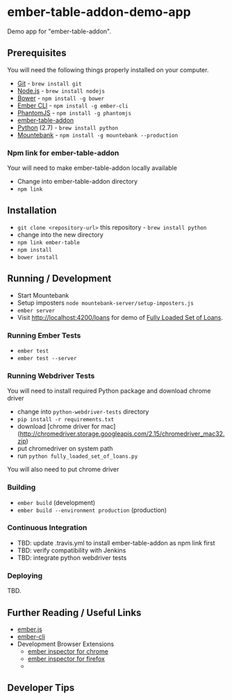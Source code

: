 # ember-table-addon-demo-app

Demo app for "ember-table-addon".

## Prerequisites

You will need the following things properly installed on your computer.

* [Git](http://git-scm.com/) - `brew install git`
* [Node.js](http://nodejs.org/) - `brew install nodejs`
* [Bower](http://bower.io/) - `npm install -g bower`
* [Ember CLI](http://www.ember-cli.com/) - `npm install -g ember-cli`
* [PhantomJS](http://phantomjs.org/) - `npm install -g phantomjs`
* [ember-table-addon](https://github.com/hedgeserv/ember-table-addon)
* [Python](https://www.python.org/) (2.7) - `brew install python`
* [Mountebank](http://www.mbtest.org/) - `npm install -g mountebank --production`

### Npm link for ember-table-addon

Your will need to make ember-table-addon locally available

* Change into ember-table-addon directory
* `npm link`

## Installation
* `git clone <repository-url>` this repository - `brew install python`
* change into the new directory
* `npm link ember-table`
* `npm install`
* `bower install`

## Running / Development

* Start Mountebank
* Setup imposters `node mountebank-server/setup-imposters.js `
* `ember server`
* Visit [http://localhost:4200/loans](http://localhost:4200/loans) for demo of [Fully Loaded Set of Loans](https://github.com/hedgeserv/ember-table-addon-demo-app/wiki/Fully-Loaded-Set-of-Loans).


### Running Ember Tests

* `ember test`
* `ember test --server`

### Running Webdriver Tests

You will need to install required Python package and download chrome driver

* change into `python-webdriver-tests` directory
* `pip install -r requirements.txt`
* download [chrome driver for mac] (http://chromedriver.storage.googleapis.com/2.15/chromedriver_mac32.zip)
* put chromedriver on system path
* run `python fully_loaded_set_of_loans.py`

You will also need to put chrome driver  

### Building

* `ember build` (development)
* `ember build --environment production` (production)

### Continuous Integration

* TBD: update .travis.yml to install ember-table-addon as npm link first
* TBD: verify compatibility with Jenkins 
* TBD: integrate python webdriver tests

### Deploying

TBD.

## Further Reading / Useful Links

* [ember.js](http://emberjs.com/)
* [ember-cli](http://www.ember-cli.com/)
* Development Browser Extensions
  * [ember inspector for chrome](https://chrome.google.com/webstore/detail/ember-inspector/bmdblncegkenkacieihfhpjfppoconhi)
  * [ember inspector for firefox](https://addons.mozilla.org/en-US/firefox/addon/ember-inspector/)
  * 

## Developer Tips


